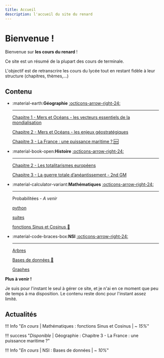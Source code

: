 ```yaml
---
title: Accueil 
description: l'accueil du site du renard
---
```

# Bienvenue !

Bienvenue sur **les cours du renard** ! 

Ce site est un résumé de la plupart des cours de terminale.

L'objectif est de retranscrire les cours du lycée tout en restant fidèle à leur structure (chapitres, thèmes,...)

## Contenu

<div class="grid cards" markdown>

-  :material-earth:__Géographie__ [:octicons-arrow-right-24:](Geographie/index.md)

    ---

    [Chapitre 1 - Mers et Océans - les vecteurs essentiels de la mondialisation](Geographie/1-Mers-et-Oceans.md)
    
    [Chapitre 2 - Mers et Océans - les enjeux géostratégiques](Geographie/2-Mers-et-Oceans.md)
    
    [Chapitre 3 - La France : une puissance maritime ? :new:](Geographie/3-FR-puissance-maritime.md)

-  :material-book-open:__Histoire__ [:octicons-arrow-right-24:](Histoire/index.md)

    ---

    [Chapitre 2 - Les totalitarismes européens](Histoire/2-totalitarismes_europeens.md)
    
    [Chapitre 3 - La guerre totale d’anéantissement - 2nd GM](Histoire/3-2nd_GM.md)

-  :material-calculator-variant:__Mathématiques__ [:octicons-arrow-right-24:](Mathematiques/index.md)

    ---

    Probabilitées - _A venir_
    
    [python](Mathematiques/python.md)
    
    [suites](Mathematiques/suites.md)

    [fonctions Sinus et Cosinus :construction:](Mathematiques/fonctions_sin_cos.md)

-  :material-code-braces-box:__NSI__ [:octicons-arrow-right-24:](NSI/index.md)

    ---

    [Arbres](NSI/Arbres.md)
    
    [Bases de données :construction:](NSI/Bases_de_donnees.md)
    
    [Graphes](NSI/Graphes.md)

</div>

**Plus à venir !**

Je suis pour l'instant le seul à gérer ce site, et je n'ai en ce moment que peu de temps à ma disposition. Le contenu reste donc pour l'instant assez limité.

## Actualités

!!! Info "*En cours* | Mathématiques : fonctions Sinus et Cosinus | *~ 15%*"

!!! success "*Disponible* | Géographie : Chapitre 3 - La France : une puissance maritime ?"

!!! Info "*En cours* | NSI : Bases de données | *~ 10%*"